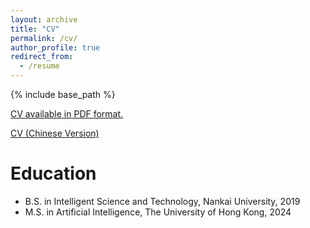 ```yaml
---
layout: archive
title: "CV"
permalink: /cv/
author_profile: true
redirect_from:
  - /resume
---
```


{% include base_path %}

[CV available in PDF format.](/files/CV_JianghaiChen.pdf)

[CV (Chinese Version)](/files/CV_zh.pdf)

Education
======
* B.S. in Intelligent Science and Technology, Nankai University, 2019
* M.S. in Artificial Intelligence, The University of Hong Kong, 2024
